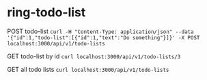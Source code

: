 # ring-todo-list

POST todo-list
`curl -H "Content-Type: application/json" --data '{"id":1,"todo-list":[{"id":1,"text":"Do something"}]}' -X POST localhost:3000/api/v1/todo-lists`

GET todo-list by id
`curl localhost:3000/api/v1/todo-lists/3`

GET all todo lists
`curl localhost:3000/api/v1/todo-lists`